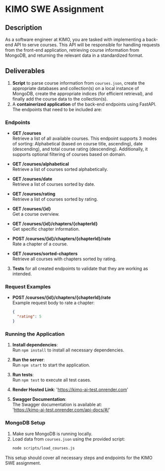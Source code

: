 # KIMO SWE Assignment

## Description

As a software engineer at KIMO, you are tasked with implementing a back-end API to serve courses. This API will be responsible for handling requests from the front-end application, retrieving course information from MongoDB, and returning the relevant data in a standardized format.

## Deliverables

1. **Script** to parse course information from `courses.json`, create the appropriate databases and collection(s) on a local instance of MongoDB, create the appropriate indices (for efficient retrieval), and finally add the course data to the collection(s).
2. A **containerized application** of the back-end endpoints using FastAPI. The endpoints that need to be included are:

### Endpoints

- **GET /courses**  
  Retrieve a list of all available courses. This endpoint supports 3 modes of sorting: Alphabetical (based on course title, ascending), date (descending), and total course rating (descending). Additionally, it supports optional filtering of courses based on domain.

- **GET /courses/alphabetical**  
  Retrieve a list of courses sorted alphabetically.

- **GET /courses/date**  
  Retrieve a list of courses sorted by date.

- **GET /courses/rating**  
  Retrieve a list of courses sorted by rating.

- **GET /courses/{id}**  
  Get a course overview.

- **GET /courses/{id}/chapters/{chapterId}**  
  Get specific chapter information.

- **POST /courses/{id}/chapters/{chapterId}/rate**  
  Rate a chapter of a course.

- **GET /courses/sorted-chapters**  
  Retrieve all courses with chapters sorted by rating.

3. **Tests** for all created endpoints to validate that they are working as intended.

### Request Examples

- **POST /courses/{id}/chapters/{chapterId}/rate**  
  Example request body to rate a chapter:

  ```json
  {
    "rating": 5
  }
  ```

### Running the Application

1. **Install dependencies**:  
   Run `npm install` to install all necessary dependencies.

2. **Run the server**:  
   Run `npm start` to start the application.

3. **Run tests**:  
   Run `npm test` to execute all test cases.
5. **Render Hosted Link**: 
'https://kimo-ai-test.onrender.com'

6. **Swagger Documentation**:  
   The Swagger documentation is available at:  
   'https://kimo-ai-test.onrender.com/api-docs/#/'



### MongoDB Setup

1. Make sure MongoDB is running locally.
2. Load data from `courses.json` using the provided script:
   ```bash
   node scripts/load_courses.js
   ```

This setup should cover all necessary steps and endpoints for the KIMO SWE assignment.

